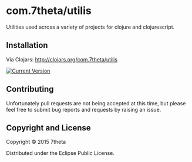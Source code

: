 # com.7theta/utilis

Utilities used across a variety of projects for clojure and clojurescript.

## Installation

Via Clojars: http://clojars.org/com.7theta/utilis

[![Current Version](https://clojars.org/com.7theta/utilis/latest-version.svg)](https://clojars.org/com.7theta/utilis)

## Contributing

Unfortunately pull requests are not being accepted at this time, but
please feel free to submit bug reports and requests by raising an
issue.

## Copyright and License

Copyright © 2015 7theta

Distributed under the Eclipse Public License.


